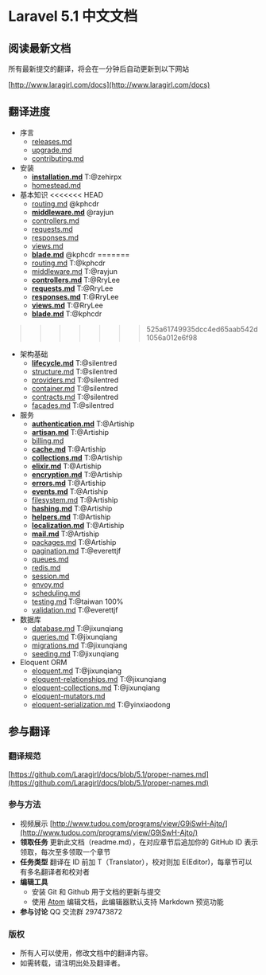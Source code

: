 # Laravel 5.1 中文文档

## 阅读最新文档

所有最新提交的翻译，将会在一分钟后自动更新到以下网站

[http://www.laragirl.com/docs](http://www.laragirl.com/docs)

## 翻译进度

- 序言
    - [releases.md](https://github.com/Laragirl/docs/blob/5.1/releases.md)
    - [upgrade.md](https://github.com/Laragirl/docs/blob/5.1/upgrade.md)
    - [contributing.md](https://github.com/Laragirl/docs/blob/5.1/contributions.md)
- 安装
    - [**installation.md**](https://github.com/Laragirl/docs/blob/5.1/installation.md) T:@zehirpx
    - [homestead.md](https://github.com/Laragirl/docs/blob/5.1/homestead.md)
- 基本知识
<<<<<<< HEAD
    - [routing.md](https://github.com/Laragirl/docs/blob/5.1/routing.md) @kphcdr
    - [**middleware.md**](https://github.com/Laragirl/docs/blob/5.1/middleware.md) @rayjun
    - [controllers.md](https://github.com/Laragirl/docs/blob/5.1/controllers.md) 
    - [requests.md](https://github.com/Laragirl/docs/blob/5.1/requests.md) 
    - [responses.md](https://github.com/Laragirl/docs/blob/5.1/responses.md)
    - [views.md](https://github.com/Laragirl/docs/blob/5.1/views.md)
    - [**blade.md**](https://github.com/Laragirl/docs/blob/5.1/blade.md) @kphcdr
=======
    - [routing.md](https://github.com/Laragirl/docs/blob/5.1/routing.md) T:@kphcdr
    - [middleware.md](https://github.com/Laragirl/docs/blob/5.1/middleware.md) T:@rayjun
    - [**controllers.md**](https://github.com/Laragirl/docs/blob/5.1/controllers.md) T:@RryLee
    - [**requests.md**](https://github.com/Laragirl/docs/blob/5.1/requests.md) T:@RryLee
    - [**responses.md**](https://github.com/Laragirl/docs/blob/5.1/responses.md) T:@RryLee
    - [**views.md**](https://github.com/Laragirl/docs/blob/5.1/views.md) T:@RryLee
    - [**blade.md**](https://github.com/Laragirl/docs/blob/5.1/blade.md) T:@kphcdr
>>>>>>> 525a61749935dcc4ed65aab542d1056a012e6f98
- 架构基础
    - [**lifecycle.md**](https://github.com/Laragirl/docs/blob/5.1/lifecycle.md) T:@silentred
    - [structure.md](https://github.com/Laragirl/docs/blob/5.1/structure.md) T:@silentred
    - [providers.md](https://github.com/Laragirl/docs/blob/5.1/providers.md) T:@silentred
    - [container.md](https://github.com/Laragirl/docs/blob/5.1/container.md) T:@silentred
    - [contracts.md](https://github.com/Laragirl/docs/blob/5.1/contracts.md) T:@silentred
    - [facades.md](https://github.com/Laragirl/docs/blob/5.1/facades.md) T:@silentred
- 服务
    - [**authentication.md**](https://github.com/Laragirl/docs/blob/5.1/authentication.md) T:@Artiship
    - [**artisan.md**](https://github.com/Laragirl/docs/blob/5.1/artisan.md)  T:@Artiship
    - [billing.md](https://github.com/Laragirl/docs/blob/5.1/billing.md)
    - [**cache.md**](https://github.com/Laragirl/docs/blob/5.1/cache.md)  T:@Artiship
    - [**collections.md**](https://github.com/Laragirl/docs/blob/5.1/collections.md) T:@Artiship
    - [**elixir.md**](https://github.com/Laragirl/docs/blob/5.1/elixir.md) T:@Artiship
    - [**encryption.md**](https://github.com/Laragirl/docs/blob/5.1/encryption.md) T:@Artiship
    - [**errors.md**](https://github.com/Laragirl/docs/blob/5.1/errors.md) T:@Artiship
    - [**events.md**](https://github.com/Laragirl/docs/blob/5.1/events.md) T:@Artiship
    - [filesystem.md](https://github.com/Laragirl/docs/blob/5.1/filesystem.md) T:@Artiship
    - [**hashing.md**](https://github.com/Laragirl/docs/blob/5.1/hashing.md) T:@Artiship
    - [**helpers.md**](https://github.com/Laragirl/docs/blob/5.1/helpers.md) T:@Artiship
    - [**localization.md**](https://github.com/Laragirl/docs/blob/5.1/localization.md) T:@Artiship
    - [**mail.md**](https://github.com/Laragirl/docs/blob/5.1/mail.md) T:@Artiship
    - [packages.md](https://github.com/Laragirl/docs/blob/5.1/packages.md) T:@Artiship
    - [pagination.md](https://github.com/Laragirl/docs/blob/5.1/pagination.md) T:@everettjf
    - [queues.md](https://github.com/Laragirl/docs/blob/5.1/queues.md)
    - [redis.md](https://github.com/Laragirl/docs/blob/5.1/redis.md)
    - [session.md](https://github.com/Laragirl/docs/blob/5.1/session.md)
    - [envoy.md](https://github.com/Laragirl/docs/blob/5.1/envoy.md)
    - [scheduling.md](https://github.com/Laragirl/docs/blob/5.1/scheduling.md)
    - [testing.md](https://github.com/Laragirl/docs/blob/5.1/testing.md) T:@taiwan 100%
    - [validation.md](https://github.com/Laragirl/docs/blob/5.1/validation.md) T:@everettjf
- 数据库
    - [database.md](https://github.com/Laragirl/docs/blob/5.1/database.md)  T:@jixunqiang
    - [queries.md](https://github.com/Laragirl/docs/blob/5.1/queries.md) T:@jixunqiang
    - [migrations.md](https://github.com/Laragirl/docs/blob/5.1/migrations.md) T:@jixunqiang
    - [seeding.md](https://github.com/Laragirl/docs/blob/5.1/seeding.md) T:@jixunqiang
- Eloquent ORM
    - [eloquent.md](https://github.com/Laragirl/docs/blob/5.1/eloquent.md)  T:@jixunqiang
    - [eloquent-relationships.md](https://github.com/Laragirl/docs/blob/5.1/eloquent-relationships.md)  T:@jixunqiang
    - [eloquent-collections.md](https://github.com/Laragirl/docs/blob/5.1/eloquent-collections.md)  T:@jixunqiang
    - [eloquent-mutators.md](https://github.com/Laragirl/docs/blob/5.1/eloquent-mutators.md)
    - [eloquent-serialization.md](https://github.com/Laragirl/docs/blob/5.1/eloquent-serialization.md)  T:@yinxiaodong

## 参与翻译

### 翻译规范

[https://github.com/Laragirl/docs/blob/5.1/proper-names.md](https://github.com/Laragirl/docs/blob/5.1/proper-names.md)

### 参与方法

- 视频展示 [http://www.tudou.com/programs/view/G9iSwH-Ajto/](http://www.tudou.com/programs/view/G9iSwH-Ajto/)
- **领取任务** 更新此文档（readme.md），在对应章节后追加你的 GitHub ID 表示领取，每次至多领取一个章节
- **任务类型** 翻译在 ID 前加 T（Translator），校对则加 E(Editor)，每章节可以有多名翻译者和校对者
- **编辑工具**
  - 安装 Git 和 Github 用于文档的更新与提交
  - 使用 [Atom](https://atom.io) 编辑文档，此编辑器默认支持 Markdown 预览功能
- **参与讨论** QQ 交流群 297473872


### 版权

- 所有人可以使用，修改文档中的翻译内容。
- 如需转载，请注明出处及翻译者。
